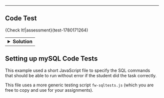 ----------

## Code Test
{Check It!|assessment}(test-1780171264)

<table><tbody ><tr><td><details><summary>
	<strong>Solution</strong>
</summary>

Here are two possible solutions to the problem. You can copy/paste it into the IDE if you would like.

Correct answers:
`USE EPDriver;`

Single line statement:

`UPDATE trips SET trip_total_fare = 25.00 WHERE trip_datetime_end IS NULL;`

Multi-line statement:
```
mysql> UPDATE trips 
    -> SET trip_total_fare = 25.00 
    -> WHERE trip_datetime_end IS NULL;
```
	
</details></td></tr></tbody>
</table>

## Setting up mySQL Code Tests

This example used a short JavaScript file to specify the SQL commands that should be able to run without error if the student did the task correctly.

This file uses a more generic testing script `fw-sqltests.js` (which you are free to copy and use for your assignments).